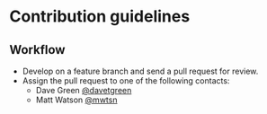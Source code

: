 # Contribution guidelines #

## Workflow ##

* Develop on a feature branch and send a pull request for review.
* Assign the pull request to one of the following contacts:
	* Dave Green [@davetgreen](https://github.com/@davetgreen)
	* Matt Watson [@mwtsn](https://github.com/@mwtsn)
